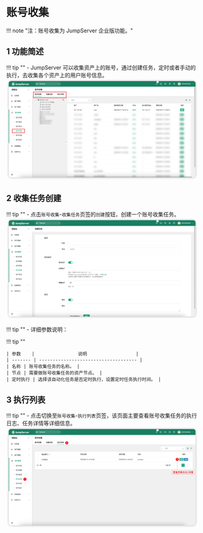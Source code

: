 # 账号收集
!!! note "注：账号收集为 JumpServer 企业版功能。"

## 1 功能简述
!!! tip ""
    - JumpServer 可以收集资产上的账号，通过创建任务，定时或者手动的执行，去收集各个资产上的用户账号信息。 
![account_gather01](../../../img/account_gather01.png)

## 2 收集任务创建
!!! tip ""
    - 点击`账号收集`-`收集任务`页签的`创建`按钮，创建一个账号收集任务。
![account_gather02](../../../img/account_gather02.png)

!!! tip ""
    - 详细参数说明：

!!! tip ""

    | 参数    |                说明                  |
    | ------- | ------------------------------------ |
    | 名称 | 账号收集任务的名称。 |
    | 节点 | 需要做账号收集任务的资产节点。 |
    | 定时执行 | 选择该自动化任务是否定时执行，设置定时任务执行时间。 |

## 3 执行列表
!!! tip ""
    - 点击切换至`账号收集`-`执行列表`页签，该页面主要查看账号收集任务的执行日志、任务详情等详细信息。
![account_gather03](../../../img/account_gather03.png)
